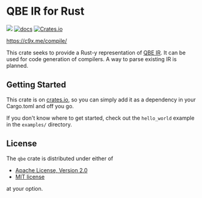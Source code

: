 # QBE IR for Rust

[![](https://img.shields.io/crates/v/qbe.svg)](https://crates.io/crates/qbe)
[![docs](https://img.shields.io/badge/docs-docs.rs-blue.svg)](https://docs.rs/qbe)
[![Crates.io](https://img.shields.io/crates/l/qbe)](https://github.com/garritfra/qbe-rs/blob/main/COPYRIGHT)

https://c9x.me/compile/

This crate seeks to provide a Rust-y representation of [QBE IR](https://c9x.me/compile/). It can be used
for code generation of compilers. A way to parse existing IR is planned.

## Getting Started

This crate is on [crates.io](https://crates.io/crates/qbe), so you can simply
add it as a dependency in your Cargo.toml and off you go.

If you don't know where to get started, check out the `hello_world` example in
the `examples/` directory.

## License

The `qbe` crate is distributed under either of

-   [Apache License, Version 2.0](LICENSE-APACHE)
-   [MIT license](LICENSE-MIT)

at your option.
